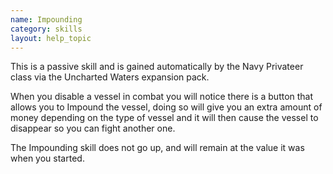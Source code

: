 ```yaml
---
name: Impounding
category: skills
layout: help_topic
---
```

This is a passive skill and is gained automatically by the Navy Privateer class via the Uncharted Waters expansion pack.

When you disable a vessel in combat you will notice there is a button that allows you to Impound the vessel, doing so will give you an extra amount of money depending on the type of vessel and it will then cause the vessel to disappear so you can fight another one.

The Impounding skill does not go up, and will remain at the value it was when you started.